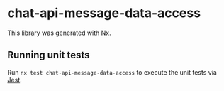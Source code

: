 # chat-api-message-data-access

This library was generated with [Nx](https://nx.dev).

## Running unit tests

Run `nx test chat-api-message-data-access` to execute the unit tests via [Jest](https://jestjs.io).
